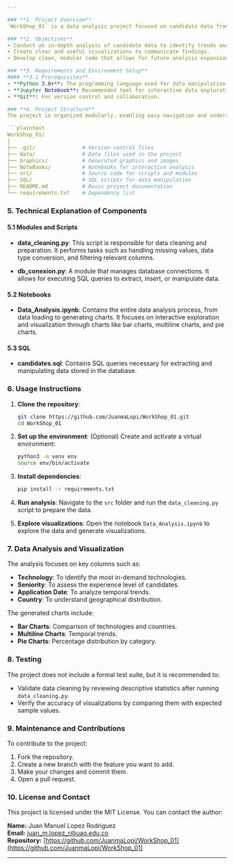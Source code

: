 ```yaml
---

### **1. Project Overview**
`WorkShop_01` is a data analysis project focused on candidate data from a selection process. Through a comprehensive and varied dataset, the project aims to explore relevant patterns, trends, and statistics, as well as generate visualizations to facilitate a better understanding of the data.

### **2. Objectives**
- Conduct an in-depth analysis of candidate data to identify trends and patterns.
- Create clear and useful visualizations to communicate findings.
- Develop clean, modular code that allows for future analysis expansions.

### **3. Requirements and Environment Setup**
#### **3.1 Prerequisites**
- **Python 3.8+**: The programming language used for data manipulation and visualization.
- **Jupyter Notebook**: Recommended tool for interactive data exploration and analysis development.
- **Git**: For version control and collaboration.

### **4. Project Structure**
The project is organized modularly, enabling easy navigation and understanding of the workflow.

```plaintext
WorkShop_01/
│
├── .git/               # Version control files
├── data/               # Data files used in the project
├── Graphics/           # Generated graphics and images
├── NoteBooks/          # Notebooks for interactive analysis
├── src/                # Source code for scripts and modules
├── SQL/                # SQL scripts for data manipulation
├── README.md           # Basic project documentation
└── requirements.txt    # Dependency list
```

### **5. Technical Explanation of Components**

#### **5.1 Modules and Scripts**
- **data_cleaning.py**: This script is responsible for data cleaning and preparation. It performs tasks such as handling missing values, data type conversion, and filtering relevant columns.
  
- **db_conexion.py**: A module that manages database connections. It allows for executing SQL queries to extract, insert, or manipulate data.

#### **5.2 Notebooks**
- **Data_Analysis.ipynb**: Contains the entire data analysis process, from data loading to generating charts. It focuses on interactive exploration and visualization through charts like bar charts, multiline charts, and pie charts.

#### **5.3 SQL**
- **candidates.sql**: Contains SQL queries necessary for extracting and manipulating data stored in the database.

### **6. Usage Instructions**
1. **Clone the repository**:
   ```bash
   git clone https://github.com/JuanmaLopi/WorkShop_01.git
   cd WorkShop_01
   ```
2. **Set up the environment**:
   (Optional) Create and activate a virtual environment:
   ```bash
   python3 -m venv env
   source env/bin/activate
   ```
3. **Install dependencies**:
   ```bash
   pip install -r requirements.txt
   ```
4. **Run analysis**:
   Navigate to the `src` folder and run the `data_cleaning.py` script to prepare the data.

5. **Explore visualizations**:
   Open the notebook `Data_Analysis.ipynb` to explore the data and generate visualizations.

### **7. Data Analysis and Visualization**
The analysis focuses on key columns such as:
- **Technology**: To identify the most in-demand technologies.
- **Seniority**: To assess the experience level of candidates.
- **Application Date**: To analyze temporal trends.
- **Country**: To understand geographical distribution.

The generated charts include:
- **Bar Charts**: Comparison of technologies and countries.
- **Multiline Charts**: Temporal trends.
- **Pie Charts**: Percentage distribution by category.

### **8. Testing**
The project does not include a formal test suite, but it is recommended to:
- Validate data cleaning by reviewing descriptive statistics after running `data_cleaning.py`.
- Verify the accuracy of visualizations by comparing them with expected sample values.

### **9. Maintenance and Contributions**
To contribute to the project:
1. Fork the repository.
2. Create a new branch with the feature you want to add.
3. Make your changes and commit them.
4. Open a pull request.

### **10. License and Contact**
This project is licensed under the MIT License. You can contact the author:

**Name:** Juan Manuel Lopez Rodriguez  
**Email:** [juan_m.lopez_r@uao.edu.co](mailto:juan_m.lopez_r@uao.edu.co)  
**Repository:** [https://github.com/JuanmaLopi/WorkShop_01](https://github.com/JuanmaLopi/WorkShop_01)

---
```

